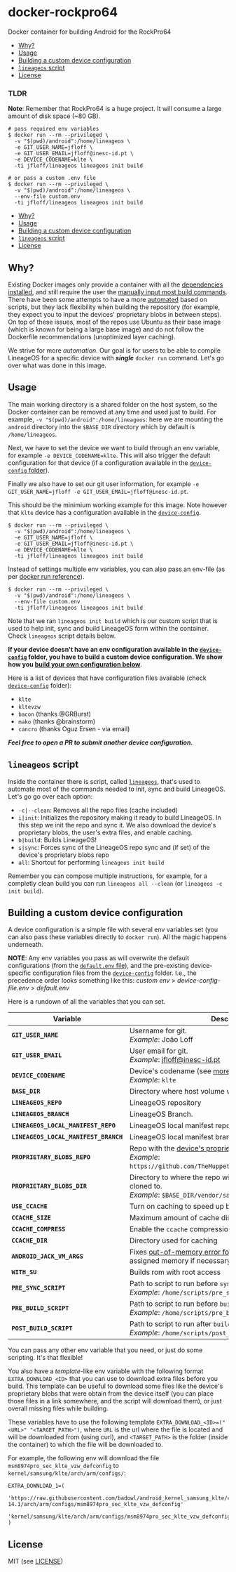 # docker-rockpro64

Docker container for building Android for the RockPro64

<!-- MDTOC maxdepth:6 firsth1:0 numbering:0 flatten:0 bullets:1 updateOnSave:1 -->

- [Why?](#why)
- [Usage](#usage)
- [Building a custom device configuration](#building-a-custom-device-configuration)
- [`lineageos` script](#lineageos-script)
- [License](#license)

<!-- /MDTOC -->

### TLDR

**Note**: Remember that RockPro64 is a huge project. It will consume a large amount of disk space (~80 GB).

```shell
# pass required env variables
$ docker run --rm --privileged \
  -v "$(pwd)/android":/home/lineageos \
  -e GIT_USER_NAME=jfloff \
  -e GIT_USER_EMAIL=jfloff@inesc-id.pt \
  -e DEVICE_CODENAME=klte \
  -ti jfloff/lineageos lineageos init build

# or pass a custom .env file
$ docker run --rm --privileged \
  -v "$(pwd)/android":/home/lineageos \
  --env-file custom.env
  -ti jfloff/lineageos lineageos init build
```


<!-- MDTOC maxdepth:6 firsth1:0 numbering:0 flatten:0 bullets:1 updateOnSave:1 -->
- [Why?](#why)
- [Usage](#usage)
- [Building a custom device configuration](#building-a-custom-device-configuration)
- [`lineageos` script](#lineageos-script)
- [License](#license)
<!-- /MDTOC -->


## Why?

Existing Docker images only provide a container with all the [dependencies installed](https://github.com/LineageOS/docker_build), and still require the user the [manually input most build commands](https://github.com/stucki/docker-lineageos#how-to-build-lineageos-for-your-device). There have been some attempts to have a more [automated](https://github.com/AnthoDingo/docker-lineageos) based on scripts, but they lack flexibility when building the repository (for example, they expect you to input the devices' proprietary blobs in between steps). On top of these issues, most of the repos use Ubuntu as their base image (which is known for being a large base image) and do not follow the Dockerfile recommendations (unoptimized layer caching).

We strive for more _automation_. Our goal is for users to be able to compile LineageOS for a specific device with _**single**_ `docker run` command. Let's go over what was done in this image.

## Usage

The main working directory is a shared folder on the host system, so the Docker container can be removed at any time and used just to build. For example, `-v "$(pwd)/android":/home/lineageos`: here we are mounting the `android` directory into the `$BASE_DIR` directory which by default is `/home/lineageos`.

Next, we have to set the device we want to build through an env variable, for example `-e DEVICE_CODENAME=klte`. This will also trigger the default configuration for that device (if a configuration available in the [`device-config` folder](device-config/)).

Finally we also have to set our git user information,  for example `-e GIT_USER_NAME=jfloff -e GIT_USER_EMAIL=jfloff@inesc-id.pt`.

This should be the minimium working example for this image. Note however that `klte` device has a configuration available in the [`device-config`](device-config/).
```shell
$ docker run --rm --privileged \
  -v "$(pwd)/android":/home/lineageos \
  -e GIT_USER_NAME=jfloff \
  -e GIT_USER_EMAIL=jfloff@inesc-id.pt \
  -e DEVICE_CODENAME=klte \
  -ti jfloff/lineageos lineageos init build
```

Instead of settings multiple env variables, you can also pass an env-file (as per [docker run reference](https://docs.docker.com/engine/reference/commandline/run/#set-environment-variables--e-env-env-file)).
```shell
$ docker run --rm --privileged \
  -v "$(pwd)/android":/home/lineageos \
  --env-file custom.env
  -ti jfloff/lineageos lineageos init build
```

Note that we ran `lineageos init build` which is our custom script that is used to help init, sync and build LineageOS form within the container. Check `lineageos` script details below.

**If your device doesn't have an env configuration available in the [`device-config`](device-config/) folder, you have to build a custom device configuration. We show how you [build your own configuration below](#building-a-custom-device-configuration)**.

Here is a list of devices that have configuration files available (check [`device-config`](device-config/) folder):
- `klte`
- `kltevzw`
- `bacon` (thanks @GRBurst)
- `mako` (thanks @brainstorm)
- `cancro` (thanks Oguz Ersen - via email)

_**Feel free to open a PR to submit another device configuration.**_

## `lineageos` script
Inside the container there is script, called [`lineageos`](lineageos), that's used to automate most of the commands needed to init, sync and build LineageOS.  Let's go go over each option:
- `-c|--clean`: Removes all the repo files (cache included)
- `i|init`: Initializes the repository making it ready to build LineageOS. In this step we init the repo and sync it. We also download the device's proprietary blobs, the user's extra files, and enable caching.
- `b|build`: Builds LineageOS!
- `s|sync`: Forces sync of the LineageOS repo sync and (if set) of the device's proprietary blobs repo
- `all`: Shortcut for performing `lineageos init build`

Remember you can compose multiple instructions, for example, for a completly clean build you can run `lineageos all --clean` (or `lineageos -c init build`).

## Building a custom device configuration

A device configuration is a simple file with several env variables set (you can also pass these variables directly to `docker run`). All the magic happens underneath.

**NOTE**: Any env variables you pass as will overwrite the default configurations (from the [`default.env` file](default.env)), and the pre-existing device-specific configuration files from the [`device-config`](device-config/) folder. I.e., the precedence order looks something like this: _custom env_ > _device-config-file.env_ > _default.env_

Here is a rundown of all the variables that you can set.

| Variable | Description | Type | Default |
| -------- | ----------- | ---- | ------- |
| **`GIT_USER_NAME`** | Username for git. <br>*Example*: João Loff | _**Required**_ | |
| **`GIT_USER_EMAIL`** | User email for git. <br>*Example*: jfloff@inesc-id.pt | _**Required**_ | |
| **`DEVICE_CODENAME`** | Device's codename (see [more](https://wiki.lineageos.org/devices/)). <br>*Example*: `klte` | _**Required**_ | |
| **`BASE_DIR`** | Directory where host volume with LineageOS was mounted | *optional* | `/home/$USER` |
| **`LINEAGEOS_REPO`** | LineageOS repository | *optional* | `https://github.com/LineageOS/android.git` |
| **`LINEAGEOS_BRANCH`** | LineageOS Branch. | *optional* | `cm-14.1` |
| **`LINEAGEOS_LOCAL_MANIFEST_REPO`** | LineageOS local manifest repository. | *optional* | |
| **`LINEAGEOS_LOCAL_MANIFEST_BRANCH`** | LineageOS local manifest branch. | *optional* | |
| **`PROPRIETARY_BLOBS_REPO`** | Repo with the [device's proprietary blobs](https://wiki.lineageos.org/devices/klte/build#extract-proprietary-blobs). <br>*Example*: `https://github.com/TheMuppets/proprietary_vendor_samsung` |  *optional* | |
| **`PROPRIETARY_BLOBS_DIR`** | Directory to where the repo with the device's blobs will be cloned to. <br>*Example*: `$BASE_DIR/vendor/samsung` | *optional* | |
| **`USE_CCACHE`** | Turn on caching to speed up build (see [more](https://wiki.lineageos.org/devices/klte/build#turn-on-caching-to-speed-up-build)) | *optional* | `1` |
| **`CCACHE_SIZE`** | Maximum amount of cache disk space allowed | *optional* | `50G` |
| **`CCACHE_COMPRESS`** | Enable the `ccache` compression | *optional* | `1` |
| **`CCACHE_DIR`** | Directory used for caching | *optional* | `$BASE_DIR/cache` |
| **`ANDROID_JACK_VM_ARGS`** | Fixes [out-of-memory error for Jack compiler](https://wiki.lineageos.org/devices/klte/build#configure-jack). Increase the assigned memory if necessary | *optional* | `"-Dfile.encoding=UTF-8 -XX:+TieredCompilation -Xmx4G"` |
| **`WITH_SU`** | Builds rom with root access | *optional* | `false` |
| **`PRE_SYNC_SCRIPT`** | Path to script to run before `sync`. <br>*Example*: `/home/scripts/pre_sync.sh` | *optional* |  |
| **`PRE_BUILD_SCRIPT`** | Path to script to run before `build`. <br>*Example*: `/home/scripts/pre_build.sh` | *optional* |  |
| **`POST_BUILD_SCRIPT`** | Path to script to run after `build`. <br>*Example*: `/home/scripts/post_build.sh` | *optional* |  |

You can pass any other env variable that you need, or just do some scripting. It's that flexible!

You also have a _template_-like env variable with the following format `EXTRA_DOWNLOAD_<ID>` that you can use to download extra files before you build. This template can be useful to download some files like the device's proprietary blobs that were obtain from the device itself (you can place those files in a link somewhere, and the script will download them), or just overall missing files while building.

These variables have to use the following template `EXTRA_DOWNLOAD_<ID>=("<URL>" "<TARGET_PATH>")`, where `URL` is the url where the file is located and will be downloaded from (using curl), and `<TARGET_PATH>` is the folder (inside the container) to which the file will be downloaded to.

For example, the following env will download the file `msm8974pro_sec_klte_vzw_defconfig` to `kernel/samsung/klte/arch/arm/configs/`:
```shell
EXTRA_DOWNLOAD_1=(
    'https://raw.githubusercontent.com/badowl/android_kernel_samsung_klte/cm-14.1/arch/arm/configs/msm8974pro_sec_klte_vzw_defconfig'
    'kernel/samsung/klte/arch/arm/configs/msm8974pro_sec_klte_vzw_defconfig'
)
```




## License
MIT (see [LICENSE](LICENSE))
